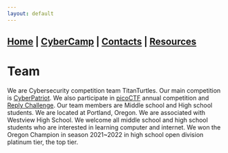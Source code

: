 ```yaml
---
layout: default
---
```


## [Home](./index.html) | [CyberCamp](./cybercamp.html) | [Contacts](./contacts.html) | [Resources](./resources.html)

# Team

We are Cybersecurity competition team TitanTurtles. Our main competition is [CyberPatriot](https://www.uscyberpatriot.org/). 
We also participate in [picoCTF](https://picoctf.org/) annual competition and [Reply Challenge](https://challenges.reply.com/tamtamy/challenges/category/cybersecurity#home). Our team members are Middle school and High school students. We are located at Portland, Oregon. We are associated with Westview High School. We welcome all middle school and high school students who are interested in learning computer and internet.
We won the Oregon Champion in season 2021~2022 in high school open division platinum tier, the top tier. 
